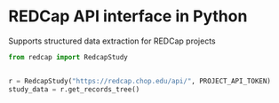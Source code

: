 # REDCap API interface in Python

Supports structured data extraction for REDCap projects

```Python
from redcap import RedcapStudy


r = RedcapStudy("https://redcap.chop.edu/api/", PROJECT_API_TOKEN)
study_data = r.get_records_tree()
```
